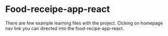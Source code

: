 # Food-receipe-app-react
There are few example learning files with the project. 
Clcking on homepage nav link you can directed into the food-recipe-app-react.
